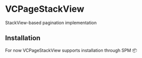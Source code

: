 # VCPageStackView
StackView-based pagination implementation

## Installation
For now VCPageStackView supports installation through SPM 📦
